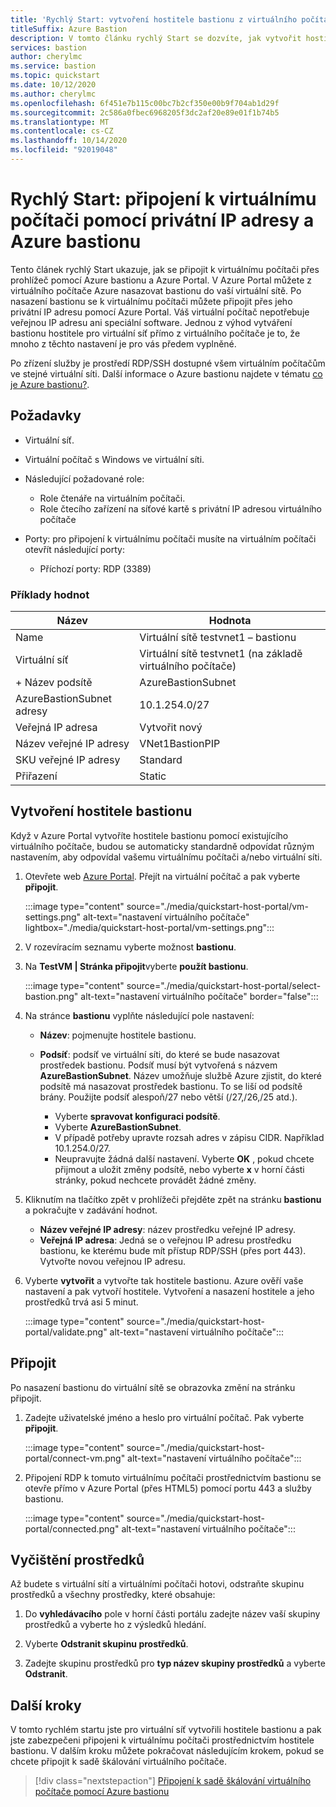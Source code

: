 ```yaml
---
title: 'Rychlý Start: vytvoření hostitele bastionu z virtuálního počítače a připojení přes privátní IP adresu'
titleSuffix: Azure Bastion
description: V tomto článku rychlý Start se dozvíte, jak vytvořit hostitele Azure bastionu z virtuálního počítače a bezpečně se připojit pomocí privátní IP adresy.
services: bastion
author: cherylmc
ms.service: bastion
ms.topic: quickstart
ms.date: 10/12/2020
ms.author: cherylmc
ms.openlocfilehash: 6f451e7b115c00bc7b2cf350e00b9f704ab1d29f
ms.sourcegitcommit: 2c586a0fbec6968205f3dc2af20e89e01f1b74b5
ms.translationtype: MT
ms.contentlocale: cs-CZ
ms.lasthandoff: 10/14/2020
ms.locfileid: "92019048"
---
```

# <a name="quickstart-connect-to-a-virtual-machine-using-a-private-ip-address-and-azure-bastion"></a>Rychlý Start: připojení k virtuálnímu počítači pomocí privátní IP adresy a Azure bastionu

Tento článek rychlý Start ukazuje, jak se připojit k virtuálnímu počítači přes prohlížeč pomocí Azure bastionu a Azure Portal. V Azure Portal můžete z virtuálního počítače Azure nasazovat bastionu do vaší virtuální sítě. Po nasazení bastionu se k virtuálnímu počítači můžete připojit přes jeho privátní IP adresu pomocí Azure Portal. Váš virtuální počítač nepotřebuje veřejnou IP adresu ani speciální software. Jednou z výhod vytváření bastionu hostitele pro virtuální síť přímo z virtuálního počítače je to, že mnoho z těchto nastavení je pro vás předem vyplněné.

Po zřízení služby je prostředí RDP/SSH dostupné všem virtuálním počítačům ve stejné virtuální síti. Další informace o Azure bastionu najdete v tématu [co je Azure bastionu?](bastion-overview.md).

## <a name="prerequisites"></a><a name="prereq"></a>Požadavky

* Virtuální síť.
* Virtuální počítač s Windows ve virtuální síti.
* Následující požadované role:
  * Role čtenáře na virtuálním počítači.
  * Role čtecího zařízení na síťové kartě s privátní IP adresou virtuálního počítače

* Porty: pro připojení k virtuálnímu počítači musíte na virtuálním počítači otevřít následující porty:
  * Příchozí porty: RDP (3389)

### <a name="example-values"></a>Příklady hodnot

|**Název** | **Hodnota** |
| --- | --- |
| Name |  Virtuální sítě testvnet1 – bastionu |
| Virtuální síť |  Virtuální sítě testvnet1 (na základě virtuálního počítače) |
| + Název podsítě | AzureBastionSubnet |
| AzureBastionSubnet adresy |  10.1.254.0/27 |
| Veřejná IP adresa |  Vytvořit nový |
| Název veřejné IP adresy | VNet1BastionPIP  |
| SKU veřejné IP adresy |  Standard  |
| Přiřazení  | Static |

## <a name="create-a-bastion-host"></a><a name="createvmset"></a>Vytvoření hostitele bastionu

Když v Azure Portal vytvoříte hostitele bastionu pomocí existujícího virtuálního počítače, budou se automaticky standardně odpovídat různým nastavením, aby odpovídal vašemu virtuálnímu počítači a/nebo virtuální síti.

1. Otevřete web [Azure Portal](https://portal.azure.com). Přejít na virtuální počítač a pak vyberte **připojit**.

   :::image type="content" source="./media/quickstart-host-portal/vm-settings.png" alt-text="nastavení virtuálního počítače" lightbox="./media/quickstart-host-portal/vm-settings.png":::
1. V rozevíracím seznamu vyberte možnost **bastionu**.
1. Na **TestVM | Stránka připojit**vyberte **použít bastionu**.

   :::image type="content" source="./media/quickstart-host-portal/select-bastion.png" alt-text="nastavení virtuálního počítače" border="false":::

1. Na stránce **bastionu** vyplňte následující pole nastavení:

   * **Název**: pojmenujte hostitele bastionu.
   * **Podsíť**: podsíť ve virtuální síti, do které se bude nasazovat prostředek bastionu. Podsíť musí být vytvořená s názvem **AzureBastionSubnet**. Název umožňuje službě Azure zjistit, do které podsítě má nasazovat prostředek bastionu. To se liší od podsítě brány. Použijte podsíť alespoň/27 nebo větší (/27,/26,/25 atd.).
   
      * Vyberte **spravovat konfiguraci podsítě**.
      * Vyberte **AzureBastionSubnet**.
      * V případě potřeby upravte rozsah adres v zápisu CIDR. Například 10.1.254.0/27.
      * Neupravujte žádná další nastavení. Vyberte **OK** , pokud chcete přijmout a uložit změny podsítě, nebo vyberte **x** v horní části stránky, pokud nechcete provádět žádné změny.
1. Kliknutím na tlačítko zpět v prohlížeči přejděte zpět na stránku **bastionu** a pokračujte v zadávání hodnot.
   * **Název veřejné IP adresy**: název prostředku veřejné IP adresy.
   * **Veřejná IP adresa**: Jedná se o veřejnou IP adresu prostředku bastionu, ke kterému bude mít přístup RDP/SSH (přes port 443). Vytvořte novou veřejnou IP adresu.
1. Vyberte **vytvořit** a vytvořte tak hostitele bastionu. Azure ověří vaše nastavení a pak vytvoří hostitele. Vytvoření a nasazení hostitele a jeho prostředků trvá asi 5 minut.

   :::image type="content" source="./media/quickstart-host-portal/validate.png" alt-text="nastavení virtuálního počítače":::

## <a name="connect"></a><a name="connect"></a>Připojit

Po nasazení bastionu do virtuální sítě se obrazovka změní na stránku připojit.

1. Zadejte uživatelské jméno a heslo pro virtuální počítač. Pak vyberte **připojit**.

   :::image type="content" source="./media/quickstart-host-portal/connect-vm.png" alt-text="nastavení virtuálního počítače":::
1. Připojení RDP k tomuto virtuálnímu počítači prostřednictvím bastionu se otevře přímo v Azure Portal (přes HTML5) pomocí portu 443 a služby bastionu.

   :::image type="content" source="./media/quickstart-host-portal/connected.png" alt-text="nastavení virtuálního počítače":::

## <a name="clean-up-resources"></a>Vyčištění prostředků

Až budete s virtuální sítí a virtuálními počítači hotovi, odstraňte skupinu prostředků a všechny prostředky, které obsahuje:

1. Do **vyhledávacího** pole v horní části portálu zadejte název vaší skupiny prostředků a vyberte ho z výsledků hledání.

1. Vyberte **Odstranit skupinu prostředků**.

1. Zadejte skupinu prostředků pro **typ název skupiny prostředků** a vyberte **Odstranit**.

## <a name="next-steps"></a>Další kroky

V tomto rychlém startu jste pro virtuální síť vytvořili hostitele bastionu a pak jste zabezpečeni připojeni k virtuálnímu počítači prostřednictvím hostitele bastionu. V dalším kroku můžete pokračovat následujícím krokem, pokud se chcete připojit k sadě škálování virtuálního počítače.

> [!div class="nextstepaction"]
> [Připojení k sadě škálování virtuálního počítače pomocí Azure bastionu](bastion-connect-vm-scale-set.md)
